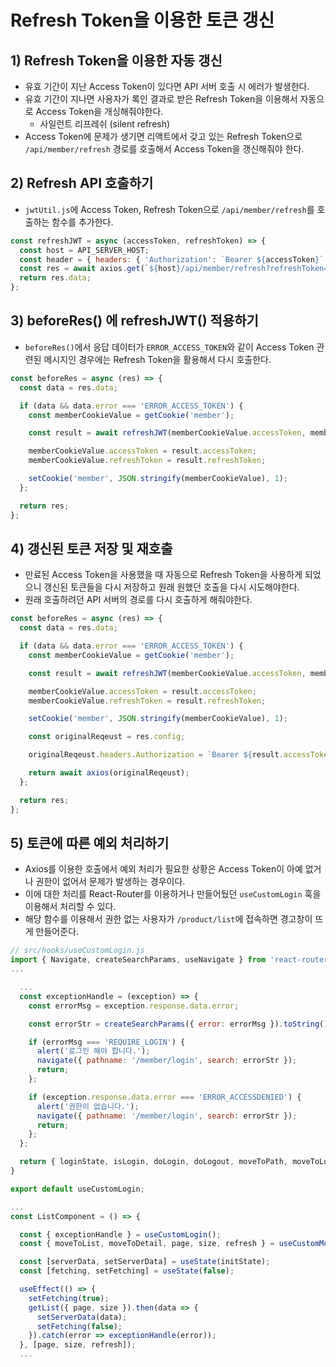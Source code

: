 # Refresh Token을 이용한 토큰 갱신
## 1) Refresh Token을 이용한 자동 갱신
- 유효 기간이 지난 Access Token이 있다면 API 서버 호출 시 에러가 발생한다.
- 유효 기간이 지나면 사용자가 록인 결과로 받은 Refresh Token을 이용해서 자동으로 Access Token을 개싱해줘야한다.
	- 사일런트 리프레쉬 (silent refresh)
- Access Token에 문제가 생기면 리액트에서 갖고 있는 Refresh Token으로 `/api/member/refresh` 경로를 호출해서 Access Token을 갱신해줘야 한다.

## 2) Refresh API 호출하기
- `jwtUtil.js`에 Access Token, Refresh Token으로 `/api/member/refresh`를 호출하는 함수를 추가한다.
```javascript
const refreshJWT = async (accessToken, refreshToken) => {
  const host = API_SERVER_HOST;
  const header = { headers: { 'Authorization': `Bearer ${accessToken}` } };
  const res = await axios.get(`${host}/api/member/refresh?refreshToken=${refreshToken}`, header);
  return res.data;
};
```

## 3) beforeRes() 에 refreshJWT() 적용하기
- `beforeRes()`에서 응답 데이터가 `ERROR_ACCESS_TOKEN`와 같이 Access Token 관련된 메시지인 경우에는 Refresh Token을 활용해서 다시 호출한다.
```javascript
const beforeRes = async (res) => {
  const data = res.data;

  if (data && data.error === 'ERROR_ACCESS_TOKEN') {
    const memberCookieValue = getCookie('member');

    const result = await refreshJWT(memberCookieValue.accessToken, memberCookieValue.refreshToken);

    memberCookieValue.accessToken = result.accessToken;
    memberCookieValue.refreshToken = result.refreshToken;

    setCookie('member', JSON.stringify(memberCookieValue), 1);
  };

  return res;
};
```

## 4) 갱신된 토큰 저장 및 재호출
- 만료된 Access Token을 사용했을 때 자동으로 Refresh Token을 사용하게 되었으니 갱신된 토큰들을 다시 저장하고 원래 원했던 호출을 다시 시도해야한다.
- 원래 호출하려던 API 서버의 경로를 다시 호출하게 해줘야한다.
```javascript
const beforeRes = async (res) => {
  const data = res.data;

  if (data && data.error === 'ERROR_ACCESS_TOKEN') {
    const memberCookieValue = getCookie('member');

    const result = await refreshJWT(memberCookieValue.accessToken, memberCookieValue.refreshToken);

    memberCookieValue.accessToken = result.accessToken;
    memberCookieValue.refreshToken = result.refreshToken;

    setCookie('member', JSON.stringify(memberCookieValue), 1);

    const originalReqeust = res.config;

    originalReqeust.headers.Authorization = `Bearer ${result.accessToken}`;

    return await axios(originalReqeust);
  };

  return res;
};
```

## 5) 토큰에 따른 예외 처리하기
- Axios를 이용한 호출에서 예외 처리가 필요한 상황은 Access Token이 아예 없거나 권한이 없어서 문제가 발생하는 경우이다.
- 이에 대한 처리를 React-Router를 이용하거나 만들어뒀던 `useCustomLogin` 훅을 이용해서 처리할 수 있다.
- 해당 함수를 이용해서 권한 없는 사용자가 `/product/list`에 접속하면 경고창이 뜨게 만들어준다.
```javascript
// src/hooks/useCustomLogin.js
import { Navigate, createSearchParams, useNavigate } from 'react-router-dom';
...

  ...
  const exceptionHandle = (exception) => {
    const errorMsg = exception.response.data.error;

    const errorStr = createSearchParams({ error: errorMsg }).toString();

    if (errorMsg === 'REQUIRE_LOGIN') {
      alert('로그인 해야 합니다.');
      navigate({ pathname: '/member/login', search: errorStr });
      return;
    };

    if (exception.response.data.error === 'ERROR_ACCESSDENIED') {
      alert('권한이 없습니다.');
      navigate({ pathname: '/member/login', search: errorStr });
      return;
    };
  };

  return { loginState, isLogin, doLogin, doLogout, moveToPath, moveToLogin, moveToLoginReturn, exceptionHandle }
}

export default useCustomLogin;
```

```javascript
...
const ListComponent = () => {

  const { exceptionHandle } = useCustomLogin();
  const { moveToList, moveToDetail, page, size, refresh } = useCustomMove();

  const [serverData, setServerData] = useState(initState);
  const [fetching, setFetching] = useState(false);

  useEffect(() => {
    setFetching(true);
    getList({ page, size }).then(data => {
      setServerData(data);
      setFetching(false);
    }).catch(error => exceptionHandle(error));
  }, [page, size, refresh]);
  ...
```